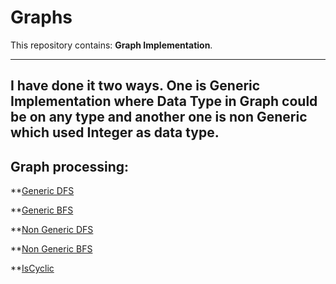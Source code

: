 # Graphs
This repository contains: **Graph Implementation**. 
___
I have done it two ways. One is Generic Implementation where Data Type in Graph could be on any type and another one is non Generic which used Integer as data type.
---
## Graph processing:

**[Generic DFS](https://github.com/vggaur41522/Graphs/tree/master/src/GenericGraph)


**[Generic BFS](https://github.com/vggaur41522/Graphs/tree/master/src/GenericGraph)


**[Non Generic DFS](https://github.com/vggaur41522/Graphs/tree/master/src/GenericGraph)


**[Non Generic BFS](https://github.com/vggaur41522/Graphs/tree/master/src/GenericGraph)


**[IsCyclic](https://github.com/vggaur41522/Graphs/tree/master/src/GenericGraph)
